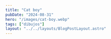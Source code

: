 ```yaml
---
title: "Cat boy"
pubDate: "2024-08-31"
hero: "/images/cat-boy.webp"
tags: ["dibujos"]
layout: "../../layouts/BlogPostLayout.astro"
---
```

